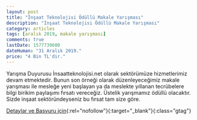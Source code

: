 ```yaml
---
layout: post
title: "İnşaat Teknolojisi Ödüllü Makale Yarışması"
description: "İnşaat Teknolojisi Ödüllü Makale Yarışması"
category: articles
tags: [aralık 2019, makale yarışması]
comments: true
lastDate: 1577739600
dateHuman: "31 Aralık 2019."
price: "4 Bin TL'dir."
---
```


Yarışma Duyurusu
İnsaatteknolojisi.net olarak sektörümüze hizmetlerimiz devam etmektedir. Bunun son örneği olarak düzenleyeceğimiz makale yarışması ile mesleğe yeni başlayan ya da meslekte yıllanan tecrübelere bilgi birikim paylaşımı fırsatı vereceğiz. Üstelik yarışmamız ödüllü olacaktır. Sizde inşaat sektöründeyseniz bu fırsat tam size göre.

[Detaylar ve Başvuru için](https://www.guncel-egitim.org/insaat-teknolojisi-odullu-makale-yarismasi/?utm_source=edebiyatyarismalari.com&utm_medium=affiliate&utm_campaign=cpc){:rel="nofollow"}{:target="_blank"}{:class="gtag"}